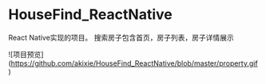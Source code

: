 # HouseFind_ReactNative
React Native实现的项目。 搜索房子包含首页，房子列表，房子详情展示

![项目预览]
(https://github.com/akixie/HouseFind_ReactNative/blob/master/property.gif)

